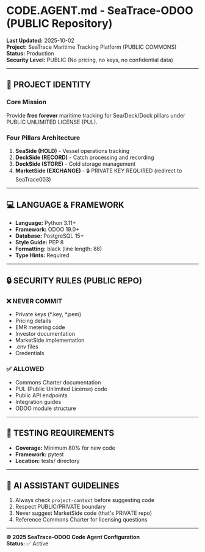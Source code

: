 # CODE.AGENT.md - SeaTrace-ODOO (PUBLIC Repository)

**Last Updated:** 2025-10-02  
**Project:** SeaTrace Maritime Tracking Platform (PUBLIC COMMONS)  
**Status:** Production  
**Security Level:** PUBLIC (No pricing, no keys, no confidential data)

---

## 🎯 PROJECT IDENTITY

### Core Mission
Provide **free forever** maritime tracking for Sea/Deck/Dock pillars under PUBLIC UNLIMITED LICENSE (PUL).

### Four Pillars Architecture
1. **SeaSide (HOLD)** - Vessel operations tracking
2. **DeckSide (RECORD)** - Catch processing and recording
3. **DockSide (STORE)** - Cold storage management
4. **MarketSide (EXCHANGE)** - 🔒 PRIVATE KEY REQUIRED (redirect to SeaTrace003)

---

## 💻 LANGUAGE & FRAMEWORK

- **Language:** Python 3.11+
- **Framework:** ODOO 19.0+
- **Database:** PostgreSQL 15+
- **Style Guide:** PEP 8
- **Formatting:** black (line length: 88)
- **Type Hints:** Required

---

## 🔒 SECURITY RULES (PUBLIC REPO)

### ❌ NEVER COMMIT
- Private keys (*.key, *.pem)
- Pricing details
- EMR metering code
- Investor documentation
- MarketSide implementation
- .env files
- Credentials

### ✅ ALLOWED
- Commons Charter documentation
- PUL (Public Unlimited License) code
- Public API endpoints
- Integration guides
- ODOO module structure

---

## 🧪 TESTING REQUIREMENTS

- **Coverage:** Minimum 80% for new code
- **Framework:** pytest
- **Location:** tests/ directory

---

## 🎯 AI ASSISTANT GUIDELINES

1. Always check `project-context` before suggesting code
2. Respect PUBLIC/PRIVATE boundary
3. Never suggest MarketSide code (that's PRIVATE repo)
4. Reference Commons Charter for licensing questions

---

**© 2025 SeaTrace-ODOO Code Agent Configuration**  
**Status:** ✅ Active
